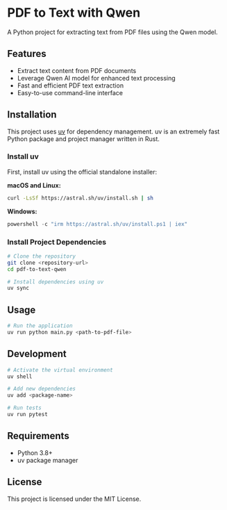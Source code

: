 # PDF to Text with Qwen

A Python project for extracting text from PDF files using the Qwen model.

## Features

- Extract text content from PDF documents
- Leverage Qwen AI model for enhanced text processing
- Fast and efficient PDF text extraction
- Easy-to-use command-line interface

## Installation

This project uses [uv](https://github.com/astral-sh/uv) for dependency management. uv is an extremely fast Python package and project manager written in Rust.

### Install uv

First, install uv using the official standalone installer:

**macOS and Linux:**

```bash
curl -LsSf https://astral.sh/uv/install.sh | sh
```

**Windows:**

```powershell
powershell -c "irm https://astral.sh/uv/install.ps1 | iex"
```

### Install Project Dependencies

```bash
# Clone the repository
git clone <repository-url>
cd pdf-to-text-qwen

# Install dependencies using uv
uv sync
```

## Usage

```bash
# Run the application
uv run python main.py <path-to-pdf-file>
```

## Development

```bash
# Activate the virtual environment
uv shell

# Add new dependencies
uv add <package-name>

# Run tests
uv run pytest
```

## Requirements

- Python 3.8+
- uv package manager

## License

This project is licensed under the MIT License.
